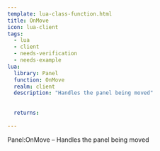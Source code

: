 ```yaml
---
template: lua-class-function.html
title: OnMove
icon: lua-client
tags:
  - lua
  - client
  - needs-verification
  - needs-example
lua:
  library: Panel
  function: OnMove
  realm: client
  description: "Handles the panel being moved"
  
  
  returns:
    
---
```


<div class="lua__search__keywords">
Panel:OnMove &#x2013; Handles the panel being moved
</div>
